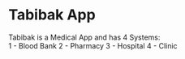 # Tabibak App

Tabibak is a Medical App and has 4 Systems:  
      1 - Blood Bank
      2 - Pharmacy
      3 - Hospital 
      4 - Clinic
